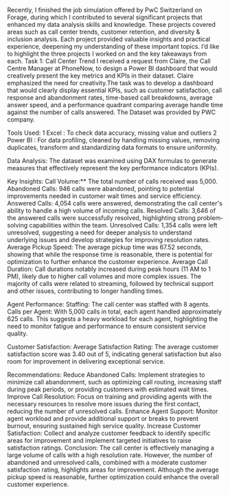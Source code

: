 Recently, I finished the job simulation offered by PwC Switzerland on Forage, during which I contributed to several significant projects that enhanced my data analysis skills and knowledge. These projects covered areas such as call center trends, customer retention, and diversity & inclusion analysis. Each project provided valuable insights and practical experience, deepening my understanding of these important topics. I’d like to highlight the three projects I worked on and the key takeaways from each.
Task 1: Call Center Trend
I received a request from Claire, the Call Centre Manager at PhoneNow, to design a Power BI dashboard that would creatively present the key metrics and KPIs in their dataset. Claire emphasized the need for creativity.The task was to develop a dashboard that would clearly display essential KPIs, such as customer satisfaction, call response and abandonment rates, time-based call breakdowns, average answer speed, and a performance quadrant comparing average handle time against the number of calls answered. The Dataset was provided by PWC company.

Tools Used:
1 Excel : To check data accuracy, missing value and outliers 2 Power BI : For data profiling, cleaned by handling missing values, removing duplicates, transform and standardizing data formats to ensure uniformity.

Data Analysis:
The dataset was examined using DAX formulas to generate measures that effectively represent the key performance indicators (KPIs).

Key Insights:
Call Volume:** The total number of calls received was 5,000. Abandoned Calls: 946 calls were abandoned, pointing to potential improvements needed in customer wait times and service efficiency. Answered Calls: 4,054 calls were answered, demonstrating the call center's ability to handle a high volume of incoming calls. Resolved Calls: 3,646 of the answered calls were successfully resolved, highlighting strong problem-solving capabilities within the team. Unresolved Calls: 1,354 calls were left unresolved, suggesting a need for deeper analysis to understand underlying issues and develop strategies for improving resolution rates. Average Pickup Speed: The average pickup time was 67.52 seconds, showing that while the response time is reasonable, there is potential for optimization to further enhance the customer experience. Average Call Duration: Call durations notably increased during peak hours (11 AM to 1 PM), likely due to higher call volumes and more complex issues. The majority of calls were related to streaming, followed by technical support and other issues, contributing to longer handling times.

Agent Performance:
Staffing: The call center was staffed with 8 agents. Calls per Agent: With 5,000 calls in total, each agent handled approximately 625 calls. This suggests a heavy workload for each agent, highlighting the need to monitor fatigue and performance to ensure consistent service quality.

Customer Satisfaction:
Average Satisfaction Rating: The average customer satisfaction score was 3.40 out of 5, indicating general satisfaction but also room for improvement in delivering exceptional service.

Recommendations:
Reduce Abandoned Calls: Implement strategies to minimize call abandonment, such as optimizing call routing, increasing staff during peak periods, or providing
customers with estimated wait times.
Improve Call Resolution: Focus on training and providing agents with the necessary resources to resolve more issues during the first contact, reducing the
number of unresolved calls.
Enhance Agent Support: Monitor agent workload and provide additional support or breaks to prevent burnout, ensuring sustained high service quality.
Increase Customer Satisfaction: Collect and analyze customer feedback to identify specific areas for improvement and implement targeted initiatives
to raise satisfaction ratings.
Conclusion: The call center is effectively managing a large volume of calls with a high resolution rate. However, the number of abandoned and unresolved calls, combined with a moderate customer satisfaction rating, highlights areas for improvement. Although the average pickup speed is reasonable, further optimization could enhance the overall customer experience.
